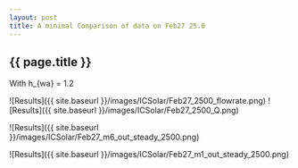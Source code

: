 ```yaml
---
layout: post
title: A minimal Comparison of data on Feb27 25.0
---
```

{{ page.title }}
-----------------
With h_{wa} = 1.2

![Results]({{ site.baseurl }}/images/ICSolar/Feb27_2500_flowrate.png) ![Results]({{ site.baseurl }}/images/ICSolar/Feb27_2500_Q.png)

![Results]({{ site.baseurl }}/images/ICSolar/Feb27_m6_out_steady_2500.png)

![Results]({{ site.baseurl }}/images/ICSolar/Feb27_m1_out_steady_2500.png)

